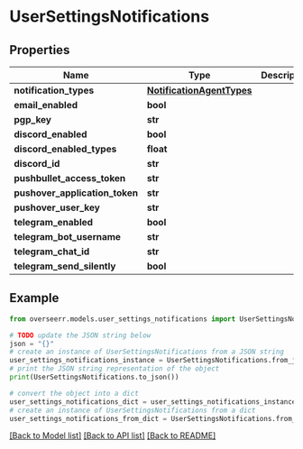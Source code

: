 # UserSettingsNotifications


## Properties

Name | Type | Description | Notes
------------ | ------------- | ------------- | -------------
**notification_types** | [**NotificationAgentTypes**](NotificationAgentTypes.md) |  | [optional] 
**email_enabled** | **bool** |  | [optional] 
**pgp_key** | **str** |  | [optional] 
**discord_enabled** | **bool** |  | [optional] 
**discord_enabled_types** | **float** |  | [optional] 
**discord_id** | **str** |  | [optional] 
**pushbullet_access_token** | **str** |  | [optional] 
**pushover_application_token** | **str** |  | [optional] 
**pushover_user_key** | **str** |  | [optional] 
**telegram_enabled** | **bool** |  | [optional] 
**telegram_bot_username** | **str** |  | [optional] 
**telegram_chat_id** | **str** |  | [optional] 
**telegram_send_silently** | **bool** |  | [optional] 

## Example

```python
from overseerr.models.user_settings_notifications import UserSettingsNotifications

# TODO update the JSON string below
json = "{}"
# create an instance of UserSettingsNotifications from a JSON string
user_settings_notifications_instance = UserSettingsNotifications.from_json(json)
# print the JSON string representation of the object
print(UserSettingsNotifications.to_json())

# convert the object into a dict
user_settings_notifications_dict = user_settings_notifications_instance.to_dict()
# create an instance of UserSettingsNotifications from a dict
user_settings_notifications_from_dict = UserSettingsNotifications.from_dict(user_settings_notifications_dict)
```
[[Back to Model list]](../README.md#documentation-for-models) [[Back to API list]](../README.md#documentation-for-api-endpoints) [[Back to README]](../README.md)


